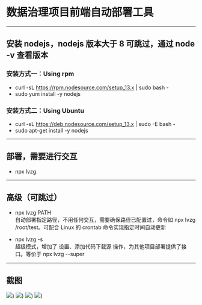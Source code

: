 # 数据治理项目前端自动部署工具

---

## 安装 nodejs，nodejs 版本大于 8 可跳过，通过 node -v 查看版本

### 安装方式一：Using rpm

- curl -sL https://rpm.nodesource.com/setup_13.x | sudo bash -
- sudo yum install -y nodejs

### 安装方式二：Using Ubuntu

- curl -sL https://deb.nodesource.com/setup_13.x | sudo -E bash -
- sudo apt-get install -y nodejs

---

## 部署，需要进行交互

- npx lvzg

---

## 高级（可跳过）

- npx lvzg PATH  
  自动部署指定路径，不用任何交互，需要确保路径已配置过，命令如 npx lvzg /root/test。可配合 Linux 的 crontab 命令实现指定时间自动更新

- npx lvzg -s  
  超级模式，增加了 设置、添加代码下载源 操作，为其他项目部署提供了接口。等价于 npx lvzg --super

---

## 截图

![](https://github.com/lvzegeng/lvzg/blob/master/screenshots/1.png))
![](https://github.com/lvzegeng/lvzg/blob/master/screenshots/2.png))
![](https://github.com/lvzegeng/lvzg/blob/master/screenshots/3.png))
![](https://github.com/lvzegeng/lvzg/blob/master/screenshots/4.png))

